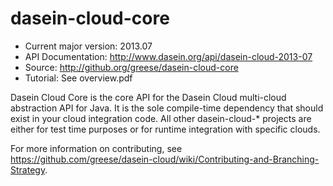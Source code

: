 dasein-cloud-core
=================

* Current major version: 2013.07
* API Documentation: http://www.dasein.org/api/dasein-cloud-2013-07
* Source: http://github.org/greese/dasein-cloud-core
* Tutorial: See overview.pdf

Dasein Cloud Core is the core API for the Dasein Cloud multi-cloud abstraction API for Java. It is the sole compile-time
dependency that should exist in your cloud integration code. All other dasein-cloud-* projects are either for test time
purposes or for runtime integration with specific clouds.

For more information on contributing, see https://github.com/greese/dasein-cloud/wiki/Contributing-and-Branching-Strategy.